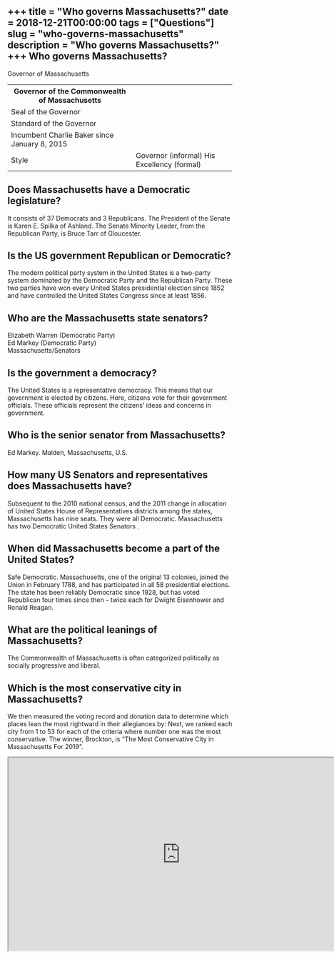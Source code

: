 +++
title = "Who governs Massachusetts?"
date = 2018-12-21T00:00:00
tags = ["Questions"]
slug = "who-governs-massachusetts"
description = "Who governs Massachusetts?"
+++
Who governs Massachusetts?
--------------------------

Governor of Massachusetts

<table><tr><th>Governor of the Commonwealth of Massachusetts</th></tr><tr><td>Seal of the Governor</td></tr><tr><td>Standard of the Governor</td></tr><tr><td>Incumbent Charlie Baker since January 8, 2015</td></tr><tr><td>Style</td><td>Governor (informal) His Excellency (formal)</td></tr></table>

Does Massachusetts have a Democratic legislature?
-------------------------------------------------

It consists of 37 Democrats and 3 Republicans. The President of the Senate is Karen E. Spilka of Ashland. The Senate Minority Leader, from the Republican Party, is Bruce Tarr of Gloucester.

Is the US government Republican or Democratic?
----------------------------------------------

The modern political party system in the United States is a two-party system dominated by the Democratic Party and the Republican Party. These two parties have won every United States presidential election since 1852 and have controlled the United States Congress since at least 1856.

Who are the Massachusetts state senators?
-----------------------------------------

 Elizabeth Warren (Democratic Party)  
Ed Markey (Democratic Party)  
Massachusetts/Senators

Is the government a democracy?
------------------------------

The United States is a representative democracy. This means that our government is elected by citizens. Here, citizens vote for their government officials. These officials represent the citizens’ ideas and concerns in government.

Who is the senior senator from Massachusetts?
---------------------------------------------

Ed Markey. Malden, Massachusetts, U.S.

How many US Senators and representatives does Massachusetts have?
-----------------------------------------------------------------

Subsequent to the 2010 national census, and the 2011 change in allocation of United States House of Representatives districts among the states, Massachusetts has nine seats. They were all Democratic. Massachusetts has two Democratic United States Senators .

When did Massachusetts become a part of the United States?
----------------------------------------------------------

Safe Democratic. Massachusetts, one of the original 13 colonies, joined the Union in February 1788, and has participated in all 58 presidential elections. The state has been reliably Democratic since 1928, but has voted Republican four times since then – twice each for Dwight Eisenhower and Ronald Reagan.

What are the political leanings of Massachusetts?
-------------------------------------------------

The Commonwealth of Massachusetts is often categorized politically as socially progressive and liberal.

Which is the most conservative city in Massachusetts?
-----------------------------------------------------

We then measured the voting record and donation data to determine which places lean the most rightward in their allegiances by: Next, we ranked each city from 1 to 53 for each of the criteria where number one was the most conservative. The winner, Brockton, is “The Most Conservative City in Massachusetts For 2019”.

<iframe allow="accelerometer; autoplay; clipboard-write; encrypted-media; gyroscope; picture-in-picture" allowfullscreen="" class="__youtube_prefs__  epyt-is-override  no-lazyload" data-no-lazy="1" data-origheight="433" data-origwidth="770" data-skipgform_ajax_framebjll="" height="433" id="_ytid_75964" loading="lazy" src="https://www.youtube.com/embed/4_ss4WEN3ZI?enablejsapi=1&autoplay=0&cc_load_policy=0&cc_lang_pref=&iv_load_policy=1&loop=0&modestbranding=0&rel=1&fs=1&playsinline=0&autohide=2&theme=dark&color=red&controls=1&" title="YouTube player" width="770"></iframe>
